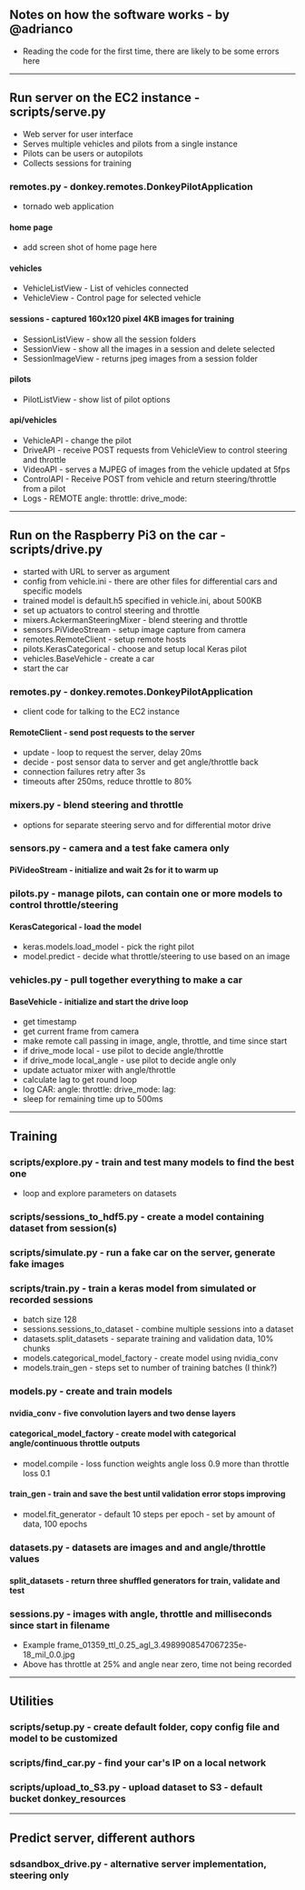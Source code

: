 ## Notes on how the software works - by @adrianco
* Reading the code for the first time, there are likely to be some errors here

----
## Run server on the EC2 instance - scripts/serve.py
* Web server for user interface
* Serves multiple vehicles and pilots from a single instance
* Pilots can be users or autopilots
* Collects sessions for training
### remotes.py - donkey.remotes.DonkeyPilotApplication
* tornado web application
#### home page
* add screen shot of home page here
#### vehicles
* VehicleListView - List of vehicles connected 
* VehicleView - Control page for selected vehicle
#### sessions - captured 160x120 pixel 4KB images for training
* SessionListView - show all the session folders
* SessionView - show all the images in a session and delete selected
* SessionImageView - returns jpeg images from a session folder
#### pilots
* PilotListView - show list of pilot options
#### api/vehicles
* VehicleAPI - change the pilot
* DriveAPI - receive POST requests from VehicleView to control steering and throttle
* VideoAPI - serves a MJPEG of images from the vehicle updated at 5fps
* ControlAPI - Receive POST from vehicle and return steering/throttle from a pilot
* Logs - REMOTE angle: throttle: drive_mode:

---
## Run on the Raspberry Pi3 on the car - scripts/drive.py
* started with URL to server as argument
* config from vehicle.ini - there are other files for differential cars and specific models
* trained model is default.h5 specified in vehicle.ini, about 500KB
* set up actuators to control steering and throttle
* mixers.AckermanSteeringMixer - blend steering and throttle
* sensors.PiVideoStream - setup image capture from camera
* remotes.RemoteClient - setup remote hosts
* pilots.KerasCategorical - choose and setup local Keras pilot
* vehicles.BaseVehicle - create a car
* start the car

### remotes.py - donkey.remotes.DonkeyPilotApplication
* client code for talking to the EC2 instance
#### RemoteClient - send post requests to the server
* update - loop to request the server, delay 20ms
* decide - post sensor data to server and get angle/throttle back
* connection failures retry after 3s
* timeouts after 250ms, reduce throttle to 80%

### mixers.py - blend steering and throttle
* options for separate steering servo and for differential motor drive

### sensors.py - camera and a test fake camera only
#### PiVideoStream - initialize and wait 2s for it to warm up

### pilots.py - manage pilots, can contain one or more models to control throttle/steering
#### KerasCategorical - load the model
* keras.models.load_model - pick the right pilot
* model.predict - decide what throttle/steering to use based on an image

### vehicles.py - pull together everything to make a car
#### BaseVehicle - initialize and start the drive loop
* get timestamp
* get current frame from camera
* make remote call passing in image, angle, throttle, and time since start
* if drive_mode local - use pilot to decide angle/throttle
* if drive_mode local_angle - use pilot to decide angle only
* update actuator mixer with angle/throttle
* calculate lag to get round loop
* log CAR: angle: throttle: drive_mode: lag:
* sleep for remaining time up to 500ms 

----
## Training
### scripts/explore.py - train and test many models to find the best one
* loop and explore parameters on datasets

### scripts/sessions_to_hdf5.py - create a model containing dataset from session(s)

### scripts/simulate.py - run a fake car on the server, generate fake images

### scripts/train.py - train a keras model from simulated or recorded sessions
* batch size 128
* sessions.sessions_to_dataset - combine multiple sessions into a dataset
* datasets.split_datasets - separate training and validation data, 10% chunks
* models.categorical_model_factory - create model using nvidia_conv
* models.train_gen - steps set to number of training batches (I think?)

### models.py - create and train models
#### nvidia_conv - five convolution layers and two dense layers
#### categorical_model_factory - create model with categorical angle/continuous throttle outputs
* model.compile - loss function weights angle loss 0.9 more than throttle loss 0.1
#### train_gen - train and save the best until validation error stops improving
* model.fit_generator - default 10 steps per epoch - set by amount of data, 100 epochs

### datasets.py - datasets are images and and angle/throttle values
#### split_datasets - return three shuffled generators for train, validate and test

### sessions.py - images with angle, throttle and milliseconds since start in filename
* Example frame_01359_ttl_0.25_agl_3.4989908547067235e-18_mil_0.0.jpg
* Above has throttle at 25% and angle near zero, time not being recorded

----
## Utilities
### scripts/setup.py - create default folder, copy config file and model to be customized

### scripts/find_car.py - find your car's IP on a local network

### scripts/upload_to_S3.py - upload dataset to S3 - default bucket donkey_resources

---
## Predict server, different authors
### sdsandbox_drive.py - alternative server implementation, steering only
